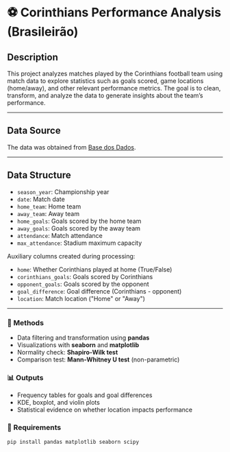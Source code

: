 # ⚽ Corinthians Performance Analysis (Brasileirão)

## Description

This project analyzes matches played by the Corinthians football team using match data to explore statistics such as goals scored, game locations (home/away), and other relevant performance metrics. The goal is to clean, transform, and analyze the data to generate insights about the team’s performance.

---

## Data Source

The data was obtained from [Base dos Dados](https://basedosdados.org/dataset/c861330e-bca2-474d-9073-bc70744a1b23?table=18835b0d-233e-4857-b454-1fa34a81b4fa).

---

## Data Structure

- `season_year`: Championship year  
- `date`: Match date  
- `home_team`: Home team  
- `away_team`: Away team  
- `home_goals`: Goals scored by the home team  
- `away_goals`: Goals scored by the away team  
- `attendance`: Match attendance  
- `max_attendance`: Stadium maximum capacity  

Auxiliary columns created during processing:

- `home`: Whether Corinthians played at home (True/False)  
- `corinthians_goals`: Goals scored by Corinthians  
- `opponent_goals`: Goals scored by the opponent  
- `goal_difference`: Goal difference (Corinthians - opponent)  
- `location`: Match location ("Home" or "Away")  

---

### 🔎 Methods

- Data filtering and transformation using **pandas**
- Visualizations with **seaborn** and **matplotlib**
- Normality check: **Shapiro-Wilk test**
- Comparison test: **Mann-Whitney U test** (non-parametric)

### 📊 Outputs

- Frequency tables for goals and goal differences
- KDE, boxplot, and violin plots
- Statistical evidence on whether location impacts performance

### 🧰 Requirements

```bash
pip install pandas matplotlib seaborn scipy

